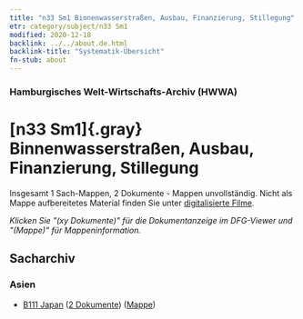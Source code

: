```yaml
---
title: "n33 Sm1 Binnenwasserstraßen, Ausbau, Finanzierung, Stillegung"
etr: category/subject/n33 Sm1
modified: 2020-12-18
backlink: ../../about.de.html
backlink-title: "Systematik-Übersicht"
fn-stub: about
---
```


### Hamburgisches Welt-Wirtschafts-Archiv (HWWA)
# [n33 Sm1]{.gray}&#8201; Binnenwasserstraßen, Ausbau, Finanzierung, Stillegung&#160; 




Insgesamt 1 Sach-Mappen, 2 Dokumente - Mappen unvollständig.
Nicht als Mappe aufbereitetes Material finden Sie unter [digitalisierte Filme](/film/h1_sh).

_Klicken Sie "(xy Dokumente)" für die Dokumentanzeige im DFG-Viewer und "(Mappe)" für Mappeninformation._

## Sacharchiv




### Asien

- [B111 Japan](../../../geo/about.de.html#B111) (<a href="https://dfg-viewer.de/show/?tx_dlf[id]=https://pm20.zbw.eu/mets/sh/1412xx/141272/2223xx/222330/public.mets.de.xml" target="_blank">2 Dokumente</a>) ([Mappe](http://purl.org/pressemappe20/folder/sh/141272,222330))


